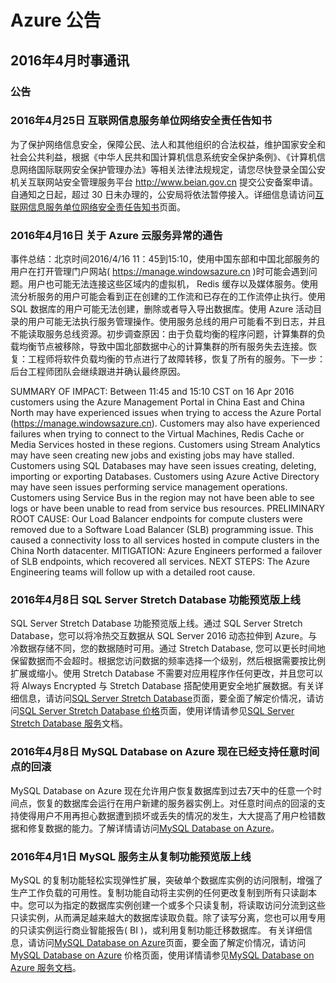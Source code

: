 <properties
	pageTitle="历史公告 2016年4月 | Azure"
    description="历史公告 2016年4月"
    services=""
    documentationCenter=""
    authors=""
    manager=""
    editor=""
    tags=""/>

<tags ms.service="what-is-new_archives" ms.date="" wacn.date="" wacn.lang="cn"/>

# Azure 公告
## 2016年4月时事通讯

### 公告
### 2016年4月25日 互联网信息服务单位网络安全责任告知书 
为了保护网络信息安全，保障公民、法人和其他组织的合法权益，维护国家安全和社会公共利益，根据《中华人民共和国计算机信息系统安全保护条例》、《计算机信息网络国际联网安全保护管理办法》等相关法律法规规定，请您尽快登录全国公安机关互联网站安全管理服务平台 http://www.beian.gov.cn 提交公安备案申请。自通知之日起，超过 30 日未办理的，公安局将依法暂停接入。详细信息请访问<a href="/support/network-security-announcement" id="what-is-new-2016-april_network-security-announcement">互联网信息服务单位网络安全责任告知书</a>页面。

### 2016年4月16日 关于 Azure 云服务异常的通告 
事件总结：北京时间2016/4/16 11：45到15:10，使用中国东部和中国北部服务的用户在打开管理门户网站( https://manage.windowsazure.cn )时可能会遇到问题。用户也可能无法连接这些区域内的虚拟机， Redis 缓存以及媒体服务。使用流分析服务的用户可能会看到正在创建的工作流和已存在的工作流停止执行。使用 SQL 数据库的用户可能无法创建，删除或者导入导出数据库。使用 Azure 活动目录的用户可能无法执行服务管理操作。使用服务总线的用户可能看不到日志，并且不能读取服务总线资源。初步调查原因：由于负载均衡的程序问题，计算集群的负载均衡节点被移除，导致中国北部数据中心的计算集群的所有服务失去连接。恢复：工程师将软件负载均衡的节点进行了故障转移，恢复了所有的服务。下一步：后台工程师团队会继续跟进并确认最终原因。

SUMMARY OF IMPACT: Between 11:45 and 15:10 CST on 16 Apr 2016 customers using the Azure Management Portal in China East and China North may have experienced issues when trying to access the Azure Portal (https://manage.windowsazure.cn). Customers may also have experienced failures when trying to connect to the Virtual Machines, Redis Cache or Media Services hosted in these regions. Customers using Stream Analytics may have seen creating new jobs and existing jobs may have stalled. Customers using SQL Databases may have seen issues creating, deleting, importing or exporting Databases. Customers using Azure Active Directory may have seen issues performing service management operations. Customers using Service Bus in the region may not have been able to see logs or have been unable to read from service bus resources. PRELIMINARY ROOT CAUSE: Our Load Balancer endpoints for compute clusters were removed due to a Software Load Balancer (SLB) programming issue. This caused a connectivity loss to all services hosted in compute clusters in the China North datacenter. MITIGATION: Azure Engineers performed a failover of SLB endpoints, which recovered all services. NEXT STEPS: The Azure Engineering teams will follow up with a detailed root cause. 

### 2016年4月8日 SQL Server Stretch Database 功能预览版上线  
SQL Server Stretch Database 功能预览版上线。通过 SQL Server Stretch Database，您可以将冷热交互数据从 SQL Server 2016 动态拉伸到 Azure。与冷数据存储不同，您的数据随时可用。通过 Stretch Database, 您可以更长时间地保留数据而不会超时。根据您访问数据的频率选择一个级别，然后根据需要按比例扩展或缩小。使用 Stretch Database 不需要对应用程序作任何更改，并且您可以将 Always Encrypted 与 Stretch Database 搭配使用更安全地扩展数据。有关详细信息，请访问<a href="/pricing/details/sql-server-stretch-database/" id="what-is-new-2016-april_sql-server-stretch-database">SQL Server Stretch Database</a>页面，要全面了解定价情况，请访问<a href="/pricing/details/sql-server-stretch-database/" id="what-is-new-2016-april_sql-server-stretch-database-01">SQL Server Stretch Database 价格</a>页面，使用详情请参见<a href="/documentation/services/sql-server-stretch-database/" id="sql-server-stretch-database_services-sql-server-stretch-database">SQL Server Stretch Database 服务</a>文档。 


### 2016年4月8日  MySQL Database on Azure 现在已经支持任意时间点的回滚 
MySQL Database on Azure 现在允许用户恢复数据库到过去7天中的任意一个时间点，恢复的数据库会运行在用户新建的服务器实例上。对任意时间点的回滚的支持使得用户不用再担心数据遭到损坏或丢失的情况的发生，大大提高了用户检错数据和修复数据的能力。了解详情请访问<a href="/home/features/mysql/" id="sql-server-stretch-database_mysql">MySQL Database on Azure</a>。 

### 2016年4月1日 MySQL 服务主从复制功能预览版上线
MySQL 的复制功能轻松实现弹性扩展，突破单个数据库实例的访问限制，增强了生产工作负载的可用性。复制功能自动将主实例的任何更改复制到所有只读副本中。您可以为指定的数据库实例创建一个或多个只读复制，将读取访问分流到这些只读实例，从而满足越来越大的数据库读取负载。除了读写分离，您也可以用专用的只读实例运行商业智能报告( BI )，或利用复制功能迁移数据库。
有关详细信息，请访问<a href="/home/features/mysql/" id="sql-server-stretch-database_mysql-01">MySQL Database on Azure</a>页面，要全面了解定价情况，请访问<a href="/pricing/details/mysql/" id="sql-server-stretch-database_pricing-mysql">MySQL Database on Azure</a> 价格页面，使用详情请参见<a href="/documentation/articles/mysql-database-read-replica" id="sql-server-stretch-database_mysql-database-read-replica">MySQL Database on Azure 服务文档</a>。 
